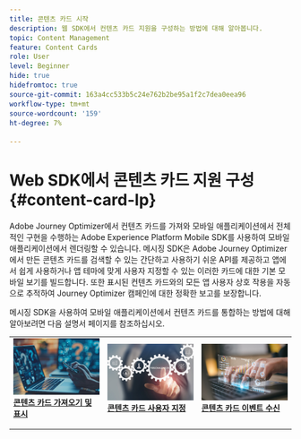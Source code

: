 ```yaml
---
title: 콘텐츠 카드 시작
description: 웹 SDK에서 컨텐츠 카드 지원을 구성하는 방법에 대해 알아봅니다.
topic: Content Management
feature: Content Cards
role: User
level: Beginner
hide: true
hidefromtoc: true
source-git-commit: 163a4cc533b5c24e762b2be95a1f2c7dea0eea96
workflow-type: tm+mt
source-wordcount: '159'
ht-degree: 7%

---
```


# Web SDK에서 콘텐츠 카드 지원 구성 {#content-card-lp}

Adobe Journey Optimizer에서 컨텐츠 카드를 가져와 모바일 애플리케이션에서 전체적인 구현을 수행하는 Adobe Experience Platform Mobile SDK를 사용하여 모바일 애플리케이션에서 렌더링할 수 있습니다. 메시징 SDK은 Adobe Journey Optimizer에서 만든 콘텐츠 카드를 검색할 수 있는 간단하고 사용하기 쉬운 API를 제공하고 앱에서 쉽게 사용하거나 앱 테마에 맞게 사용자 지정할 수 있는 이러한 카드에 대한 기본 모바일 보기를 빌드합니다. 또한 표시된 컨텐츠 카드와의 모든 앱 사용자 상호 작용을 자동으로 추적하여 Journey Optimizer 캠페인에 대한 정확한 보고를 보장합니다.

메시징 SDK을 사용하여 모바일 애플리케이션에서 컨텐츠 카드를 통합하는 방법에 대해 알아보려면 다음 설명서 페이지를 참조하십시오.


<table style="table-layout:fixed"><tr style="border: 0;">
<td>
<a href="https://developer.adobe.com/client-sdks/edge/adobe-journey-optimizer/content-card-ui/iOS/tutorial/displaying-content-cards/">
<img alt="가져오기" src="assets/do-not-localize/fetch.jpeg">
</a>
<div><a href="https://developer.adobe.com/client-sdks/edge/adobe-journey-optimizer/content-card-ui/iOS/tutorial/displaying-content-cards/"><strong>콘텐츠 카드 가져오기 및 표시</strong>
</div>
<p>
</td>
<td>
<a href="https://developer.adobe.com/client-sdks/edge/adobe-journey-optimizer/content-card-ui/iOS/tutorial/customizing-content-card-templates/">
<img alt="사용자 지정" src="assets/do-not-localize/customize.jpeg">
</a>
<div>
<a href="https://developer.adobe.com/client-sdks/edge/adobe-journey-optimizer/content-card-ui/iOS/tutorial/customizing-content-card-templates/"><strong>콘텐츠 카드 사용자 지정</strong></a>
</div>
<p></td>
<td>
<a href="https://developer.adobe.com/client-sdks/edge/adobe-journey-optimizer/content-card-ui/iOS/tutorial/listening-content-card-events/">
<img alt="잘 들어" src="assets/do-not-localize/listen.jpeg">
</a>
<div>
<a href="https://developer.adobe.com/client-sdks/edge/adobe-journey-optimizer/content-card-ui/iOS/tutorial/listening-content-card-events/"><strong>콘텐츠 카드 이벤트 수신</strong></a>
</div>
<p>
</td>
</tr></table>

